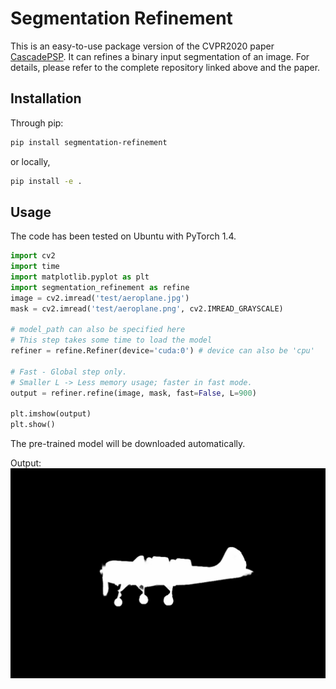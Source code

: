 # Segmentation Refinement

This is an easy-to-use package version of the CVPR2020 paper [CascadePSP](https://github.com/hkchengrex/CascadePSP). It can refines a binary input segmentation of an image. For details, please refer to the complete repository linked above and the paper.

## Installation

Through pip:

```bash
pip install segmentation-refinement
```

or locally, 

```bash
pip install -e .
```

## Usage

The code has been tested on Ubuntu with PyTorch 1.4.

```python
import cv2
import time
import matplotlib.pyplot as plt
import segmentation_refinement as refine
image = cv2.imread('test/aeroplane.jpg')
mask = cv2.imread('test/aeroplane.png', cv2.IMREAD_GRAYSCALE)

# model_path can also be specified here
# This step takes some time to load the model
refiner = refine.Refiner(device='cuda:0') # device can also be 'cpu'

# Fast - Global step only.
# Smaller L -> Less memory usage; faster in fast mode.
output = refiner.refine(image, mask, fast=False, L=900) 

plt.imshow(output)
plt.show()
```

The pre-trained model will be downloaded automatically.

Output:
![Output image](test/aeroplane_output.png)

